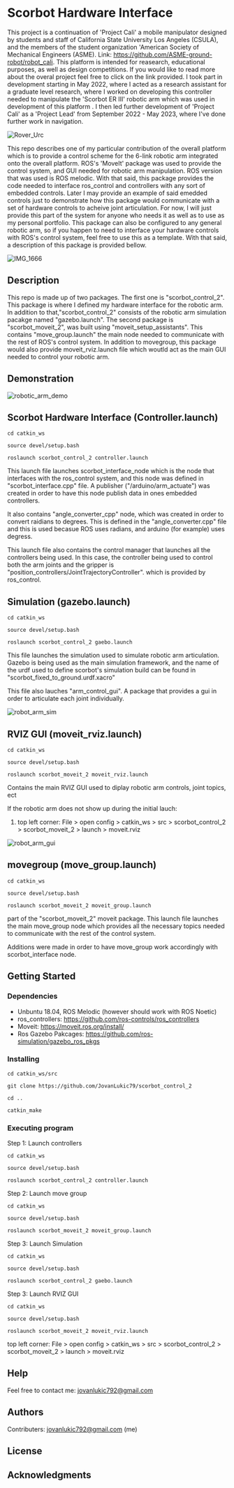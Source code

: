# Scorbot Hardware Interface

This project is a continuation of 'Project Cali' a mobile manipulator designed by students and staff of California State University Los Angeles (CSULA), and the members of the student organization 'American Society of Mechanical Engineers (ASME). Link: https://github.com/ASME-ground-robot/robot_cali. This platform is intended for reasearch, educational purposes, as well as design competitions. If you would like to read more about the overal project feel free to click on the link provided. I took part in development starting in May 2022, where I acted as a research assistant for a graduate level research, where I worked on developing this controller needed to manipulate the 'Scorbot ER III' robotic arm which was used in development of this platform . I then led further development of 'Project Cali' as a 'Project Lead' from September 2022 - May 2023, where I've done further work in navigation.

![Rover_Urc](https://github.com/JovanLukic79/scorbot_control_2/assets/115774118/f26800ed-8741-468d-a514-e1811fa5fde4)


This repo describes one of my particular contribution of the overall platform which is to provide a control scheme for the 6-link robotic arm integrated onto the overall platform. ROS's 'MoveIt' package was used to provide the control system, and GUI needed for robotic arm manipulation. ROS version that was used is ROS melodic. With that said, this package provides the code needed to interface ros_control and controllers with any sort of embedded controls. Later I may provide an example of said emedded controls just to demonstrate how this package would communicate with a set of hardware controls to acheive joint articulation. For now, I will just provide this part of the system for anyone who needs it as well as to use as my personal portfolio. This package can also be configured to any general robotic arm, so if you happen to need to interface your hardware controls with ROS's control system, feel free to use this as a template. With that said, a description of this package is provided bellow.


![IMG_1666](https://github.com/JovanLukic79/scorbot_control_2/assets/115774118/0d4ebff5-e54c-4485-bf71-09ed5fdbdc6d)

## Description

This repo is made up of two packages. The first one is "scorbot_control_2". This package is where I defined my hardware interface for the robotic arm. In addition to that,"scorbot_control_2" consists of the robotic arm simulation pacakge named "gazebo.launch". The second package is "scorbot_moveit_2", was built using "moveit_setup_assistants". This contains "move_group.launch" the main node needed to communicate with the rest of ROS's control system. In addition to movegroup, this package would also provide moveit_rviz.launch file which woutld act as the main GUI needed to control your robotic arm. 

## Demonstration
![robotic_arm_demo](https://github.com/JovanLukic79/scorbot_control_2/assets/115774118/fde7b4bf-d4aa-48ad-9057-2868b8ec43db)



## Scorbot Hardware Interface (Controller.launch)
```
cd catkin_ws
```
```
source devel/setup.bash
```
```
roslaunch scorbot_control_2 controller.launch
```
This launch file launches scorbot_interface_node which is the node that interfaces with the ros_control system, and this node was defined in "scorbot_interface.cpp" file. A publisher ("/arduino/arm_actuate") was created in order to have this node publish data in ones embedded controllers.

It also contains "angle_converter_cpp" node, which was created in order to convert raidians to degrees. This is defined in the "angle_converter.cpp" file and this is used becasue ROS uses radians, and arduino (for example) uses degress. 

This launch file also contains the control manager that launches all the controllers being used. In this case, the controller being used to control both the arm joints and the gripper is "position_controllers/JointTrajectoryController". which is provided by ros_control.

## Simulation (gazebo.launch)
```
cd catkin_ws
```
```
source devel/setup.bash
```
```
roslaunch scorbot_control_2 gaebo.launch
```
This file launches the simulation used to simulate robotic arm articulation. Gazebo is being used as the main simulation framework, and the name of the urdf used to define scorbot's simulation build can be found in "scorbot_fixed_to_ground.urdf.xacro"

This file also lauches "arm_control_gui". A package that provides a gui in order to articulate each joint individually.

![robot_arm_sim](https://github.com/JovanLukic79/scorbot_control_2/assets/115774118/3892b64b-a1bb-4a35-8788-b7521585229c)


## RVIZ GUI (moveit_rviz.launch)
```
cd catkin_ws
```
```
source devel/setup.bash
```
```
roslaunch scorbot_moveit_2 moveit_rviz.launch
```
Contains the main RVIZ GUI used to diplay robotic arm controls, joint topics, ect

If the robotic arm does not show up during the initial lauch:
1) top left corner: File > open config > catkin_ws > src > scorbot_control_2 > scorbot_moveit_2 > launch > moveit.rviz

![robot_arm_gui](https://github.com/JovanLukic79/scorbot_control_2/assets/115774118/eb73f351-7609-4f60-84fd-fcbaad04d8b4)


## movegroup (move_group.launch)
```
cd catkin_ws
```
```
source devel/setup.bash
```
```
roslaunch scorbot_moveit_2 moveit_group.launch
```
part of the "scorbot_moveit_2" moveit package. This launch file launches the main move_group node which provides all the necessary topics needed to communicate with the rest of the control system.

Additions were made in order to have move_group work accordingly with scorbot_interface node.
## Getting Started

### Dependencies

* Unbuntu 18.04, ROS Melodic (however should work with ROS Noetic)
* ros_controllers: https://github.com/ros-controls/ros_controllers
* Moveit: https://moveit.ros.org/install/
* Ros Gazebo Pakcages: https://github.com/ros-simulation/gazebo_ros_pkgs

### Installing
```
cd catkin_ws/src
```
```
git clone https://github.com/JovanLukic79/scorbot_control_2
```
```
cd ..
```
```
catkin_make
```
### Executing program
Step 1: Launch controllers
```
cd catkin_ws
```
```
source devel/setup.bash
```
```
roslaunch scorbot_control_2 controller.launch
```
Step 2: Launch move group
```
cd catkin_ws
```
```
source devel/setup.bash
```
```
roslaunch scorbot_moveit_2 moveit_group.launch
```
Step 3: Launch Simulation
```
cd catkin_ws
```
```
source devel/setup.bash
```
```
roslaunch scorbot_control_2 gaebo.launch
```
Step 3: Launch RVIZ GUI
```
cd catkin_ws
```
```
source devel/setup.bash
```
```
roslaunch scorbot_moveit_2 moveit_rviz.launch
```
top left corner: File > open config > catkin_ws > src > scorbot_control_2 > scorbot_moveit_2 > launch > moveit.rviz
## Help
Feel free to contact me: jovanlukic792@gmail.com

## Authors
Contributers: jovanlukic792@gmail.com (me)

## License

## Acknowledgments

